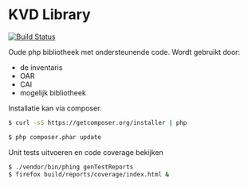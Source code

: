 KVD Library
===========

[![Build Status](https://travis-ci.org/OnroerendErfgoed/kvd.svg&branch=master)](https://travis-ci.org/OnroerendErfgoed/kvd)

Oude php bibliotheek met ondersteunende code. Wordt gebruikt door:
 * de inventaris
 * OAR
 * CAI
 * mogelijk bibliotheek

Installatie kan via composer.

```bash
$ curl -sS https://getcomposer.org/installer | php
```

```bash
$ php composer.phar update
```

Unit tests uitvoeren en code coverage bekijken
```bash
$ ./vendor/bin/phing genTestReports
$ firefox build/reports/coverage/index.html &
```
